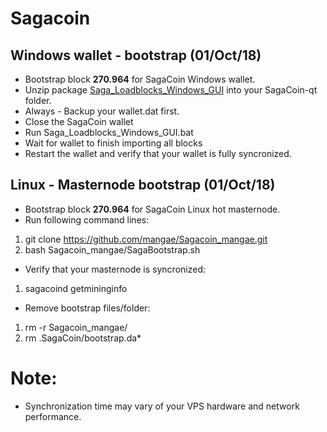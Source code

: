 # Sagacoin
## Windows wallet - bootstrap (01/Oct/18)
- Bootstrap block **270.964** for SagaCoin Windows wallet.
- Unzip package [Saga_Loadblocks_Windows_GUI](https://drive.google.com/file/d/1jOYZFfGsS2vZX0c7ImLxA18pw_CIc0tp/view?usp=sharing) into your SagaCoin-qt folder.
- Always - Backup your wallet.dat first.
- Close the SagaCoin wallet
- Run Saga_Loadblocks_Windows_GUI.bat
- Wait for wallet to finish importing all blocks
- Restart the wallet and verify that your wallet is fully syncronized.

## Linux - Masternode bootstrap (01/Oct/18)
- Bootstrap block **270.964** for SagaCoin Linux hot masternode.
- Run following command lines:
1. git clone https://github.com/mangae/Sagacoin_mangae.git
2. bash Sagacoin_mangae/SagaBootstrap.sh
- Verify that your masternode is syncronized:
1. sagacoind getmininginfo
- Remove bootstrap files/folder:
1. rm -r Sagacoin_mangae/
2. rm .SagaCoin/bootstrap.da*

# Note:
- Synchronization time may vary of your VPS hardware and network performance.
